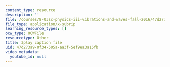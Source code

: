 ```yaml
---
content_type: resource
description: ''
file: /courses/8-03sc-physics-iii-vibrations-and-waves-fall-2016/47d273a90f34505aaa3f5ef9ea3a15fb_FCFpaKcpuXQ.vtt
file_type: application/x-subrip
learning_resource_types: []
ocw_type: OCWFile
resourcetype: Other
title: 3play caption file
uid: 47d273a9-0f34-505a-aa3f-5ef9ea3a15fb
video_metadata:
  youtube_id: null
---
```

